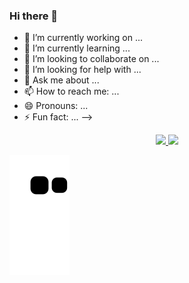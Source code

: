 ### Hi there 👋

- 🔭 I’m currently working on ...
- 🌱 I’m currently learning ...
- 👯 I’m looking to collaborate on ...
- 🤔 I’m looking for help with ...
- 💬 Ask me about ...
- 📫 How to reach me: ...
- 😄 Pronouns: ...
- ⚡ Fun fact: ...
-->


<div align="center">
  <a href="https://github.com/xgiovannisx">
  <img height="150em" src="https://github-readme-stats.vercel.app/api?username=xgiovannisx&show_icons=true&theme=dracula&include_all_commits=true&count_private=true"/>
  <img height="150em" src="https://github-readme-stats.vercel.app/api/top-langs/?username=xgiovannisx&layout=compact&langs_count=7&theme=dracula"/>
</div>

<div>

 ![Snake animation](https://github.com/xgiovannisx/xgiovannisx/blob/output/github-contribution-grid-snake.svg)
 
</div>
